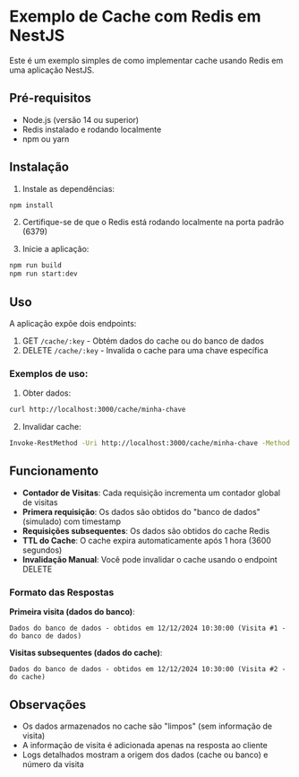 # Exemplo de Cache com Redis em NestJS

Este é um exemplo simples de como implementar cache usando Redis em uma aplicação NestJS.

## Pré-requisitos

- Node.js (versão 14 ou superior)
- Redis instalado e rodando localmente
- npm ou yarn

## Instalação

1. Instale as dependências:
```bash
npm install
```

2. Certifique-se de que o Redis está rodando localmente na porta padrão (6379)

3. Inicie a aplicação:
```bash
npm run build
npm run start:dev
```

## Uso

A aplicação expõe dois endpoints:

1. GET `/cache/:key` - Obtém dados do cache ou do banco de dados
2. DELETE `/cache/:key` - Invalida o cache para uma chave específica

### Exemplos de uso:

1. Obter dados:
```bash
curl http://localhost:3000/cache/minha-chave
```

2. Invalidar cache:
```bash
Invoke-RestMethod -Uri http://localhost:3000/cache/minha-chave -Method Delete
```

## Funcionamento

- **Contador de Visitas**: Cada requisição incrementa um contador global de visitas
- **Primera requisição**: Os dados são obtidos do "banco de dados" (simulado) com timestamp
- **Requisições subsequentes**: Os dados são obtidos do cache Redis
- **TTL do Cache**: O cache expira automaticamente após 1 hora (3600 segundos)
- **Invalidação Manual**: Você pode invalidar o cache usando o endpoint DELETE

### Formato das Respostas

**Primeira visita (dados do banco)**:
```
Dados do banco de dados - obtidos em 12/12/2024 10:30:00 (Visita #1 - do banco de dados)
```

**Visitas subsequentes (dados do cache)**:
```
Dados do banco de dados - obtidos em 12/12/2024 10:30:00 (Visita #2 - do cache)
```

## Observações

- Os dados armazenados no cache são "limpos" (sem informação de visita)
- A informação de visita é adicionada apenas na resposta ao cliente
- Logs detalhados mostram a origem dos dados (cache ou banco) e número da visita